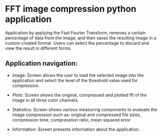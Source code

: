 # FFT image compression python application
Application by applying the Fast Fourier Transform, removes a certain percentage of data from the image, and then saves the resulting image in a custom created format. Users can select the percentage to discard and view the result in different forms.

## Application navigation:

- Image: Screen allows the user to load the selected image into the application and select the level of the threshold value used for compression.

- Plots: Screen shows the original, compressed and plotted fft of the image in all three color channels.

- Statistics: Screen shows various measuring components to evaluate the image compression such as: original and compressed file sizes, compression time, compresstion ratio, mean squared error

- Information: Screen presents information about the application.
